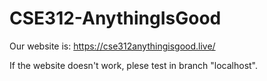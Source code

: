 # CSE312-AnythingIsGood
Our website is:
https://cse312anythingisgood.live/

If the website doesn't work, plese test in branch "localhost". 
